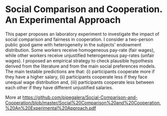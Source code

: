 # Social Comparison and Cooperation. An Experimental Approach
This paper proposes an laboratory experiment to investigate the impact of
social comparison and fairness in cooperation. I consider a two-person public
good game with heterogeneity in the subjects' endowment distribution. Some
workers receive homogeneous pay-rate (fair wages), while other workers receive
unjustified heterogeneous pay-rates (unfair wages). I proposed an empirical
strategy to check plausible hypothesis derived from the literature and from
the main social preferences models. The main testable predictions are that:
(i) participants cooperate more if they have a higher salary, (ii) participants
cooperate less if they face unequal wage distribution and, (iii) participants
cooperate less between each other if they have different unjustified salaries.

More at https://github.com/pipegalera/Social-Comparison-and-Cooperation/blob/master/Social%20Comparison%20and%20Cooperation.%20An%20Experimental%20Approach.pdf
